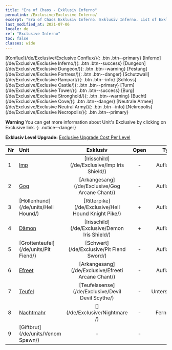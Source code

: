 ```yaml
---
title: "Era of Chaos - Exklusiv Inferno"
permalink: /Exclusive/Exclusive Inferno/
excerpt: "Era of Chaos Exklusiv Inferno. Exklusiv Inferno. List of Exklusiv Inferno in Era of Chaos"
last_modified_at: 2021-07-06
locale: de
ref: "Exclusive Inferno"
toc: false
classes: wide
---
```

 [Konflux](/de/Exclusive/Exclusive Conflux/){: .btn .btn--primary} [Inferno](/de/Exclusive/Exclusive Inferno/){: .btn .btn--success} [Dungeon](/de/Exclusive/Exclusive Dungeon/){: .btn .btn--warning} [Festung](/de/Exclusive/Exclusive Fortress/){: .btn .btn--danger} [Schutzwall](/de/Exclusive/Exclusive Rampart/){: .btn .btn--info} [Schloss](/de/Exclusive/Exclusive Castle/){: .btn .btn--primary} [Turm](/de/Exclusive/Exclusive Tower/){: .btn .btn--success} [Burg](/de/Exclusive/Exclusive Stronghold/){: .btn .btn--warning} [Bucht](/de/Exclusive/Exclusive Cove/){: .btn .btn--danger} [Neutrale Armee](/de/Exclusive/Exclusive Neutral Army/){: .btn .btn--info} [Nekropolis](/de/Exclusive/Exclusive Necropolis/){: .btn .btn--primary} 

**Warning** You can get more information about Unit's Exclusive by clicking on Exclusive link. 
{: .notice--danger}

 **Exklusiv Level Upgrade:** [Exclusive Upgrade Cost Per Level](/Exclusive/ExclusiveUpgradeCostPerLevel/)

  | Nr |         Unit        | Exklusiv | Open  |    Type   |  Item to Rank UP      |  Skin   |
  |:---|:--------------------|:-------------:|:-----:|:---------:|:---------------------:|:-------:|
  | 1  | [Imp](/de/units/Imp/) | [Irisschild](/de/Exclusive/Imp Iris Shield/) | - | Aufladung | [Irisschild-Token](/ItemsDE/con_913/) | - |
  | 2  | [Gog](/de/units/Gog/) | [Arkangesang](/de/Exclusive/Gog Arcane Chant/) | - | Aufladung | [Arkangesang-Token](/ItemsDE/con_915/) | - |
  | 3  | [Höllenhund](/de/units/Hell Hound/) | [Ritterpike](/de/Exclusive/Hell Hound Knight Pike/) | + | Aufladung | [Ritterpike-Token](/ItemsDE/con_916/) | - |
  | 4  | [Dämon](/de/units/Demon/) | [Irisschild](/de/Exclusive/Demon Iris Shield/) | + | Aufladung | [Irisschild-Token](/ItemsDE/con_913/) | - |
  | 5  | [Grottenteufel](/de/units/Pit Fiend/) | [Schwert](/de/Exclusive/Pit Fiend Sword/) | - | Aufladung | [Schwert-Token](/ItemsDE/con_912/) | - |
  | 6  | [Efreet](/de/units/Efreeti/) | [Arkangesang](/de/Exclusive/Efreeti Arcane Chant/) | - | Aufladung | [Arkangesang-Token](/ItemsDE/con_915/) | - |
  | 7  | [Teufel](/de/units/Devil/) | [Teufelssense](/de/Exclusive/Devil Devil Scythe/) | - | Unterstützung | [Teufelssense-Token](/ItemsDE/con_984/) | [Teufelssense-Spezialskin](/ItemsDE/con_652/) |
  | 8  | [Nachtmahr](/de/units/Nightmare/) | [](/de/Exclusive/Nightmare /) | - | Fernkampf | [Nachtmahrauge-Token](/ItemsDE/con_985/) | [Tool_250809](/ItemsDE/con_653/) |
  | 9  | [Giftbrut](/de/units/Venom Spawn/) | - | - | - | none | none |
